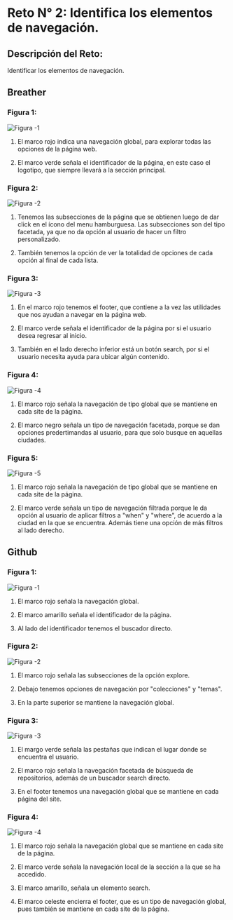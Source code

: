 # Reto N° 2: Identifica los elementos de navegación.

## Descripción del Reto:

Identificar los elementos de navegación.

## Breather

### Figura 1:

![Figura -1](assets/images-breather/figure-1.jpg)

1. El marco rojo indica una navegación global, para explorar todas las opciones de la página web.

2. El marco verde señala el identificador de la página, en este caso el logotipo, que siempre llevará a la sección principal.


### Figura 2:

![Figura -2](assets/images-breather/figure-2.jpg)

1. Tenemos las subsecciones de la página que se obtienen luego de dar click en el ícono del menu hamburguesa. Las subsecciones son del tipo facetada, ya que no da opción al usuario de hacer un filtro personalizado.

2. También tenemos la opción de ver la totalidad de opciones de cada opción al final de cada lista. 


### Figura 3:

![Figura -3](assets/images-breather/figure-3.jpg)

1. En el marco rojo tenemos el footer, que contiene a la vez las utilidades que nos ayudan a navegar en la página web. 

2. El marco verde señala el identificador de la página por si el usuario desea regresar al inicio.

3. También en el lado derecho inferior está un botón search, por si el usuario necesita ayuda para ubicar algún contenido.


### Figura 4:

![Figura -4](assets/images-breather/figure-4.jpg)

1. El marco rojo señala la navegación de tipo global que se mantiene en cada site de la página.

2. El marco negro señala un tipo de navegación facetada, porque se dan opciones predertimandas al usuario, para que solo busque en aquellas ciudades. 


### Figura 5:

![Figura -5](assets/images-breather/figure-5.jpg)

1. El marco rojo señala la navegación de tipo global que se mantiene en cada site de la página.

2. El marco verde señala un tipo de navegación filtrada porque le da opción al usuario de aplicar filtros a "when" y "where", de acuerdo a la ciudad en la que se encuentra. Además tiene una opción de más filtros al lado derecho.


## Github

### Figura 1:

![Figura -1](assets/images-github/figure-1.jpg)

1. El marco rojo señala la navegación global.

2. El marco amarillo señala el identificador de la página.

3. Al lado del identificador tenemos el buscador directo. 

### Figura 2:

![Figura -2](assets/images-github/figure-2.jpg)

1. El marco rojo señala las subsecciones de la opción explore.

2. Debajo tenemos opciones de navegación por "colecciones" y "temas".

3. En la parte superior se mantiene la navegación global.

### Figura 3:

![Figura -3](assets/images-github/figure-3.jpg)

1. El margo verde señala las pestañas que indican el lugar donde se encuentra el usuario.

2. El marco rojo señala la navegación facetada de búsqueda de repositorios, además de un buscador search directo.

3. En el footer tenemos una navegación global que se mantiene en cada página del site.

### Figura 4:

![Figura -4](assets/images-github/figure-4.jpg)

1. El marco rojo señala la navegación global que se mantiene en cada site de la página.

2. El marco verde señala la navegación local de la sección a la que se ha accedido. 

3. El marco amarillo, señala un elemento search.

4. El marco celeste encierra el footer, que es un tipo de navegación global, pues también se mantiene en cada site de la página.


